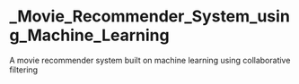 # _Movie_Recommender_System_using_Machine_Learning
A movie recommender system built on machine learning using collaborative filtering 
